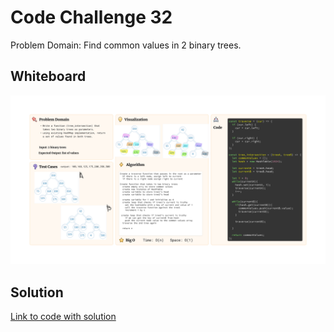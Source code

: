 # Code Challenge 32

Problem Domain: Find common values in 2 binary trees.

## Whiteboard

![Challenge 32 Whiteboard](./cc32.png)


## Solution

[Link to code with solution](./index.js)
